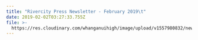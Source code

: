 ```yaml
---
title: "Rivercity Press Newsletter - February 2019\t"
date: 2019-02-02T03:27:33.755Z
file: >-
  https://res.cloudinary.com/whanganuihigh/image/upload/v1557980832/newsletters/Rivercity-Press-Newsletter---February-2019.pdf
---
```


